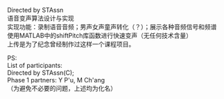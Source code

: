 Directed by STAssn                 
语音变声算法设计与实现                 
实现功能：录制语音音频；男声女声童声转化（？）；展示各种音频信号和频谱                 
使用MATLAB中的shiftPitch库函数进行快速变声（无任何技术含量）                    
上传是为了纪念曾经制作过这样一个课程项目。        



PS:         
List of participants:        
Directed by STAssn(C);        
Phase 1 partners: Y P'u, M Ch'ang        
（为避免不必要的问题，上述均为化名）
